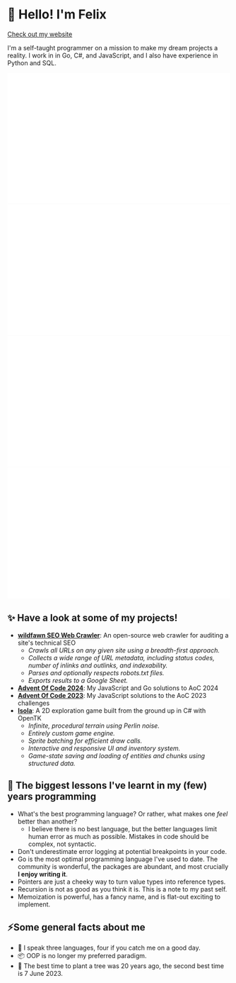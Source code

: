 # 👋 Hello! I'm Felix
[Check out my website](https://frev.cc/folio)

I'm a self-taught programmer on a mission to make my dream projects a reality. I work in in Go, C#, and JavaScript, and I also have experience in Python and SQL.

<div align=center>
  
  ![](https://raw.githubusercontent.com/felixreverett/github-stats/master/generated/overview.svg#gh-dark-mode-only)
  ![](https://raw.githubusercontent.com/felixreverett/github-stats/master/generated/overview.svg#gh-light-mode-only)
  ![](https://raw.githubusercontent.com/felixreverett/github-stats/master/generated/languages.svg#gh-dark-mode-only)
  ![](https://raw.githubusercontent.com/felixreverett/github-stats/master/generated/languages.svg#gh-light-mode-only)

</div>

## ✨ Have a look at some of my projects!

- [**wildfawn SEO Web Crawler**](https://github.com/felixreverett/wildfawn): An open-source web crawler for auditing a site's technical SEO
  - _Crawls all URLs on any given site using a breadth-first approach._
  - _Collects a wide range of URL metadata, including status codes, number of inlinks and outlinks, and indexability._
  - _Parses and optionally respects robots.txt files._
  - _Exports results to a Google Sheet._
- [**Advent Of Code 2024**](https://github.com/felixreverett/AdventOfCode2024): My JavaScript and Go solutions to AoC 2024
- [**Advent Of Code 2023**](https://github.com/felixreverett/AdventOfCode2023): My JavaScript solutions to the AoC 2023 challenges
- [**Isola**](https://github.com/felixreverett/isola): A 2D exploration game built from the ground up in C# with OpenTK
  - _Infinite, procedural terrain using Perlin noise._
  - _Entirely custom game engine._
  - _Sprite batching for efficient draw calls._
  - _Interactive and responsive UI and inventory system._
  - _Game-state saving and loading of entities and chunks using structured data._

## 🧠 The biggest lessons I've learnt in my (few) years programming
- What's the best programming language? Or rather, what makes one *feel* better than another?
  - I believe there is no best language, but the better languages limit human error as much as possible. Mistakes in code should be complex, not syntactic.
- Don't underestimate error logging at potential breakpoints in your code.
- Go is the most optimal programming language I've used to date. The community is wonderful, the packages are abundant, and most crucially **I enjoy writing it**.
- Pointers are just a cheeky way to turn value types into reference types.
- Recursion is not as good as you think it is. This is a note to my past self.
- Memoization is powerful, has a fancy name, and is flat-out exciting to implement.
 
## ⚡Some general facts about me
- 💬 I speak three languages, four if you catch me on a good day.
- 📦 OOP is no longer my preferred paradigm.
- 🌳 The best time to plant a tree was 20 years ago, the second best time is 7 June 2023.
